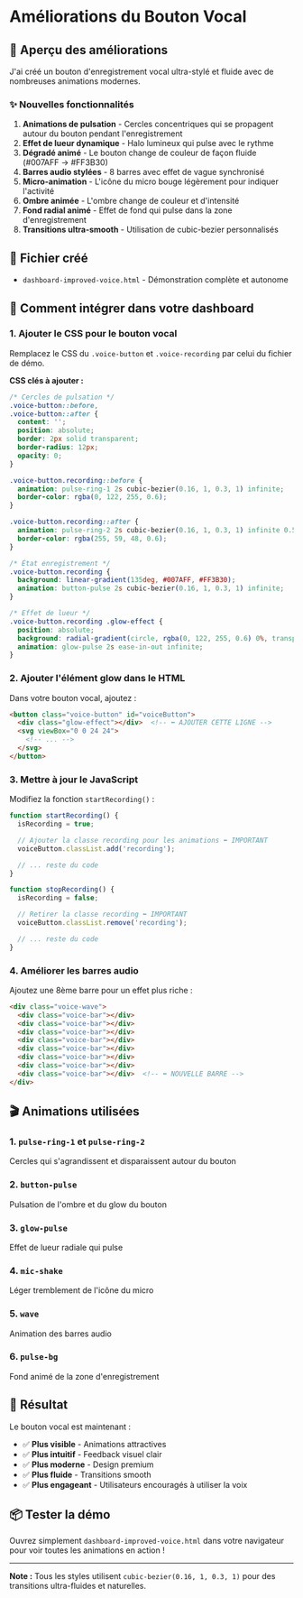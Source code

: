 # Améliorations du Bouton Vocal

## 🎯 Aperçu des améliorations

J'ai créé un bouton d'enregistrement vocal ultra-stylé et fluide avec de nombreuses animations modernes.

### ✨ Nouvelles fonctionnalités

1. **Animations de pulsation** - Cercles concentriques qui se propagent autour du bouton pendant l'enregistrement
2. **Effet de lueur dynamique** - Halo lumineux qui pulse avec le rythme
3. **Dégradé animé** - Le bouton change de couleur de façon fluide (#007AFF → #FF3B30)
4. **Barres audio stylées** - 8 barres avec effet de vague synchronisé
5. **Micro-animation** - L'icône du micro bouge légèrement pour indiquer l'activité
6. **Ombre animée** - L'ombre change de couleur et d'intensité
7. **Fond radial animé** - Effet de fond qui pulse dans la zone d'enregistrement
8. **Transitions ultra-smooth** - Utilisation de cubic-bezier personnalisés

## 📁 Fichier créé

- `dashboard-improved-voice.html` - Démonstration complète et autonome

## 🎨 Comment intégrer dans votre dashboard

### 1. Ajouter le CSS pour le bouton vocal

Remplacez le CSS du `.voice-button` et `.voice-recording` par celui du fichier de démo.

**CSS clés à ajouter :**

```css
/* Cercles de pulsation */
.voice-button::before,
.voice-button::after {
  content: '';
  position: absolute;
  border: 2px solid transparent;
  border-radius: 12px;
  opacity: 0;
}

.voice-button.recording::before {
  animation: pulse-ring-1 2s cubic-bezier(0.16, 1, 0.3, 1) infinite;
  border-color: rgba(0, 122, 255, 0.6);
}

.voice-button.recording::after {
  animation: pulse-ring-2 2s cubic-bezier(0.16, 1, 0.3, 1) infinite 0.5s;
  border-color: rgba(255, 59, 48, 0.6);
}

/* État enregistrement */
.voice-button.recording {
  background: linear-gradient(135deg, #007AFF, #FF3B30);
  animation: button-pulse 2s cubic-bezier(0.16, 1, 0.3, 1) infinite;
}

/* Effet de lueur */
.voice-button.recording .glow-effect {
  position: absolute;
  background: radial-gradient(circle, rgba(0, 122, 255, 0.6) 0%, transparent 70%);
  animation: glow-pulse 2s ease-in-out infinite;
}
```

### 2. Ajouter l'élément glow dans le HTML

Dans votre bouton vocal, ajoutez :

```html
<button class="voice-button" id="voiceButton">
  <div class="glow-effect"></div>  <!-- ⬅️ AJOUTER CETTE LIGNE -->
  <svg viewBox="0 0 24 24">
    <!-- ... -->
  </svg>
</button>
```

### 3. Mettre à jour le JavaScript

Modifiez la fonction `startRecording()` :

```javascript
function startRecording() {
  isRecording = true;

  // Ajouter la classe recording pour les animations ⬅️ IMPORTANT
  voiceButton.classList.add('recording');

  // ... reste du code
}

function stopRecording() {
  isRecording = false;

  // Retirer la classe recording ⬅️ IMPORTANT
  voiceButton.classList.remove('recording');

  // ... reste du code
}
```

### 4. Améliorer les barres audio

Ajoutez une 8ème barre pour un effet plus riche :

```html
<div class="voice-wave">
  <div class="voice-bar"></div>
  <div class="voice-bar"></div>
  <div class="voice-bar"></div>
  <div class="voice-bar"></div>
  <div class="voice-bar"></div>
  <div class="voice-bar"></div>
  <div class="voice-bar"></div>
  <div class="voice-bar"></div>  <!-- ⬅️ NOUVELLE BARRE -->
</div>
```

## 🎬 Animations utilisées

### 1. `pulse-ring-1` et `pulse-ring-2`
Cercles qui s'agrandissent et disparaissent autour du bouton

### 2. `button-pulse`
Pulsation de l'ombre et du glow du bouton

### 3. `glow-pulse`
Effet de lueur radiale qui pulse

### 4. `mic-shake`
Léger tremblement de l'icône du micro

### 5. `wave`
Animation des barres audio

### 6. `pulse-bg`
Fond animé de la zone d'enregistrement

## 🚀 Résultat

Le bouton vocal est maintenant :
- ✅ **Plus visible** - Animations attractives
- ✅ **Plus intuitif** - Feedback visuel clair
- ✅ **Plus moderne** - Design premium
- ✅ **Plus fluide** - Transitions smooth
- ✅ **Plus engageant** - Utilisateurs encouragés à utiliser la voix

## 📦 Tester la démo

Ouvrez simplement `dashboard-improved-voice.html` dans votre navigateur pour voir toutes les animations en action !

---

**Note :** Tous les styles utilisent `cubic-bezier(0.16, 1, 0.3, 1)` pour des transitions ultra-fluides et naturelles.
